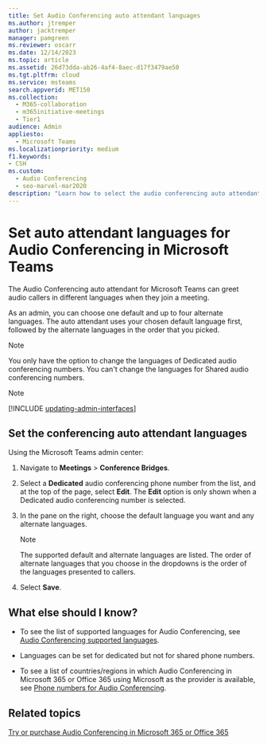 ```yaml
---
title: Set Audio Conferencing auto attendant languages
ms.author: jtremper
author: jacktremper
manager: pamgreen
ms.reviewer: oscarr
ms.date: 12/14/2023
ms.topic: article
ms.assetid: 26d73dda-ab26-4af4-8aec-d17f3479ae50
ms.tgt.pltfrm: cloud
ms.service: msteams
search.appverid: MET150
ms.collection: 
  - M365-collaboration
  - m365initiative-meetings
  - Tier1
audience: Admin
appliesto: 
  - Microsoft Teams
ms.localizationpriority: medium
f1.keywords:
- CSH
ms.custom: 
  - Audio Conferencing
  - seo-marvel-mar2020
description: "Learn how to select the audio conferencing auto attendant languages for an audio conferencing number in Microsoft Teams."
---
```


# Set auto attendant languages for Audio Conferencing in Microsoft Teams

The Audio Conferencing auto attendant for Microsoft Teams can greet audio callers in different languages when they join a meeting.
  
As an admin, you can choose one default and up to four alternate languages. The auto attendant uses your chosen default language first, followed by the alternate languages in the order that you picked.
  
> [!NOTE]
> You only have the option to change the languages of Dedicated audio conferencing numbers. You can't change the languages for Shared audio conferencing numbers.

> [!NOTE]
> [!INCLUDE [updating-admin-interfaces](includes/updating-admin-interfaces.md)]
  
## Set the conferencing auto attendant languages

Using the Microsoft Teams admin center:

1. Navigate to **Meetings** > **Conference Bridges**.

2. Select a **Dedicated** audio conferencing phone number from the list, and at the top of the page, select **Edit**. The **Edit** option is only shown when a Dedicated audio conferencing number is selected.

3. In the pane on the right, choose the default language you want and any alternate languages.

    > [!NOTE]
    > The supported default and alternate languages are listed. The order of alternate languages that you choose in the dropdowns is the order of the languages presented to callers.

4. Select **Save**.

## What else should I know?

- To see the list of supported languages for Audio Conferencing, see [Audio Conferencing supported languages](/SkypeForBusiness/audio-conferencing-in-office-365/audio-conferencing-supported-languages).

- Languages can be set for dedicated but not for shared phone numbers.

- To see a list of countries/regions in which Audio Conferencing in Microsoft 365 or Office 365 using Microsoft as the provider is available, see [Phone numbers for Audio Conferencing](phone-numbers-for-audio-conferencing-in-teams.md).
  
## Related topics

[Try or purchase Audio Conferencing in Microsoft 365 or Office 365](/SkypeForBusiness/audio-conferencing-in-office-365/try-or-purchase-audio-conferencing-in-office-365)
